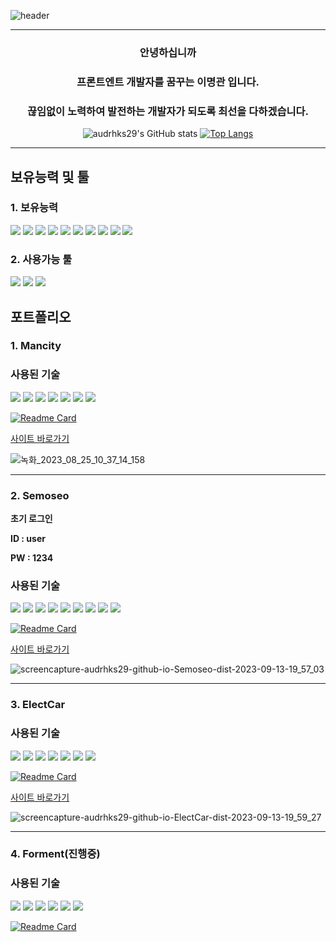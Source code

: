 ![header](https://capsule-render.vercel.app/api?type=waving&color=999999&fontColor=ffffff&height=300&section=header&animation=scaleIn&text=audrhks29's%20Hub&fontSize=60&fontAlignY=38&desc=프론트엔드%20개발자를%20꿈꾸는%20이명관%20입니다&descAlignY=52&descAlign=55)

---
### <p align="center">안녕하십니까</p>
### <p align="center">프론트엔트 개발자를 꿈꾸는 이명관 입니다.</p>
### <p align="center">끊임없이 노력하여 발전하는 개발자가 되도록 최선을 다하겠습니다.</p>
<div align="center">
  
![audrhks29's GitHub stats](https://github-readme-stats.vercel.app/api?username=audrhks29&hide=stars&locale=kr&show_icons=true&theme=transparent)
[![Top Langs](https://github-readme-stats.vercel.app/api/top-langs/?username=audrhks29&layout=compact)](https://github.com/audrhks29/github-readme-stats)
</div>

---
## 보유능력 및 툴
### 1. 보유능력
<img src="https://img.shields.io/badge/HTML5-E34F26?style=flat-square&logo=HTML5&logoColor=white"> <img src="https://img.shields.io/badge/CSS3-1572B6?style=flat-square&logo=HTML5&logoColor=white"> <img src="https://img.shields.io/badge/JavaScript-F7DF1E?style=flat-square&logo=javascript&logoColor=black"> <img src="https://img.shields.io/badge/Vite-646CFF?style=flat-square&logo=vite&logoColor=white"> <img src="https://img.shields.io/badge/React-61DAFB?style=flat-square&logo=react&logoColor=black"> <img src="https://img.shields.io/badge/Sass-CC6699?style=flat-square&logo=Sass&logoColor=white"> <img src="https://img.shields.io/badge/Redux-764ABC?style=flat-square&logo=Redux&logoColor=white"> <img src="https://img.shields.io/badge/Axios-5A29E4?style=flat-square&logo=Axios&logoColor=white"> <img src="https://img.shields.io/badge/Styled_Components-DB7093?style=flat-square&logo=styledcomponents&logoColor=white"> <img src="https://img.shields.io/badge/Next.js-000000?style=flat-square&logo=nextdotjs&logoColor=white"> 
### 2. 사용가능 툴
<img src="https://img.shields.io/badge/Figma-F24E1E?style=flat-square&logo=Figma&logoColor=white"> <img src="https://img.shields.io/badge/Adobe_Photoshop-31A8FF?style=flat-square&logo=adobephotoshop&logoColor=black"> <img src="https://img.shields.io/badge/Slack-4A154B?style=flat-square&logo=Slack&logoColor=white"> 

## 포트폴리오

### 1. Mancity

### 사용된 기술
<img src="https://img.shields.io/badge/Vite-646CFF?style=flat-square&logo=vite&logoColor=white"> <img src="https://img.shields.io/badge/React-61DAFB?style=flat-square&logo=react&logoColor=black"> <img src="https://img.shields.io/badge/JavaScript-F7DF1E?style=flat-square&logo=javascript&logoColor=black"> <img src="https://img.shields.io/badge/Sass-CC6699?style=flat-square&logo=Sass&logoColor=white"> <img src="https://img.shields.io/badge/Redux-764ABC?style=flat-square&logo=Redux&logoColor=white"> <img src="https://img.shields.io/badge/Axios-5A29E4?style=flat-square&logo=Axios&logoColor=white"> <img src="https://img.shields.io/badge/styled_components-DB7093?style=flat-square&logo=styledcomponents&logoColor=white">

[![Readme Card](https://github-readme-stats.vercel.app/api/pin/?username=audrhks29&repo=Mancity)](https://github.com/audrhks29/ManCity)

[사이트 바로가기](https://audrhks29.github.io/ManCity/dist/)

![녹화_2023_08_25_10_37_14_158](https://github.com/audrhks29/ManCity/assets/130128690/8e8f015d-7c90-478d-b373-e2d9993ec924)

---
### 2. Semoseo

**초기 로그인**

**ID : user**

**PW : 1234**

### 사용된 기술

<img src="https://img.shields.io/badge/Vite-646CFF?style=flat-square&logo=vite&logoColor=white"> <img src="https://img.shields.io/badge/React-61DAFB?style=flat-square&logo=react&logoColor=black"> <img src="https://img.shields.io/badge/JavaScript-F7DF1E?style=flat-square&logo=javascript&logoColor=black"> <img src="https://img.shields.io/badge/context-6699CB?style=flat-square&logoColor=white"> <img src="https://img.shields.io/badge/CSS3-1572B6?style=flat-square&logo=CSS3&logoColor=white"> <img src="https://img.shields.io/badge/Sass-CC6699?style=flat-square&logo=Sass&logoColor=white"> <img src="https://img.shields.io/badge/Redux-764ABC?style=flat-square&logo=Redux&logoColor=white"> <img src="https://img.shields.io/badge/Axios-5A29E4?style=flat-square&logo=Axios&logoColor=white"> <img src="https://img.shields.io/badge/styled_components-DB7093?style=flat-square&logo=styledcomponents&logoColor=white">

[![Readme Card](https://github-readme-stats.vercel.app/api/pin/?username=audrhks29&repo=Semoseo)](https://github.com/audrhks29/Semoseo)

[사이트 바로가기](https://audrhks29.github.io/Semoseo/dist/)

![screencapture-audrhks29-github-io-Semoseo-dist-2023-09-13-19_57_03](https://github.com/audrhks29/Semoseo/assets/130128690/31ec92da-0dce-4f01-b96e-67a839752363)

---
### 3. ElectCar

### 사용된 기술

<img src="https://img.shields.io/badge/Vite-646CFF?style=flat-square&logo=vite&logoColor=white"> <img src="https://img.shields.io/badge/React-61DAFB?style=flat-square&logo=react&logoColor=black"> <img src="https://img.shields.io/badge/JavaScript-F7DF1E?style=flat-square&logo=javascript&logoColor=black"> <img src="https://img.shields.io/badge/CSS3-1572B6?style=flat-square&logo=CSS3&logoColor=white"> <img src="https://img.shields.io/badge/Redux-764ABC?style=flat-square&logo=Redux&logoColor=white"> <img src="https://img.shields.io/badge/Axios-5A29E4?style=flat-square&logo=Axios&logoColor=white"> <img src="https://img.shields.io/badge/styled_components-DB7093?style=flat-square&logo=styledcomponents&logoColor=white">

[![Readme Card](https://github-readme-stats.vercel.app/api/pin/?username=audrhks29&repo=ElectCar)](https://github.com/audrhks29/ElectCar)

[사이트 바로가기](https://audrhks29.github.io/ElectCar/dist/)

![screencapture-audrhks29-github-io-ElectCar-dist-2023-09-13-19_59_27](https://github.com/audrhks29/ElectCar/assets/130128690/5d9cd28a-fd3f-453e-aeb4-b112d38a8cd9)

---

### 4. Forment(진행중)

### 사용된 기술

<img src="https://img.shields.io/badge/Vite-646CFF?style=flat-square&logo=vite&logoColor=white"> <img src="https://img.shields.io/badge/React-61DAFB?style=flat-square&logo=react&logoColor=black"> <img src="https://img.shields.io/badge/JavaScript-F7DF1E?style=flat-square&logo=javascript&logoColor=black"> <img src="https://img.shields.io/badge/Axios-5A29E4?style=flat-square&logo=Axios&logoColor=white"> <img src="https://img.shields.io/badge/styled_components-DB7093?style=flat-square&logo=styledcomponents&logoColor=white"> <img src="https://img.shields.io/badge/zustand-999999?style=flat-square&logo=react&logoColor=black">

[![Readme Card](https://github-readme-stats.vercel.app/api/pin/?username=audrhks29&repo=Forment)](https://github.com/audrhks29/Forment)

